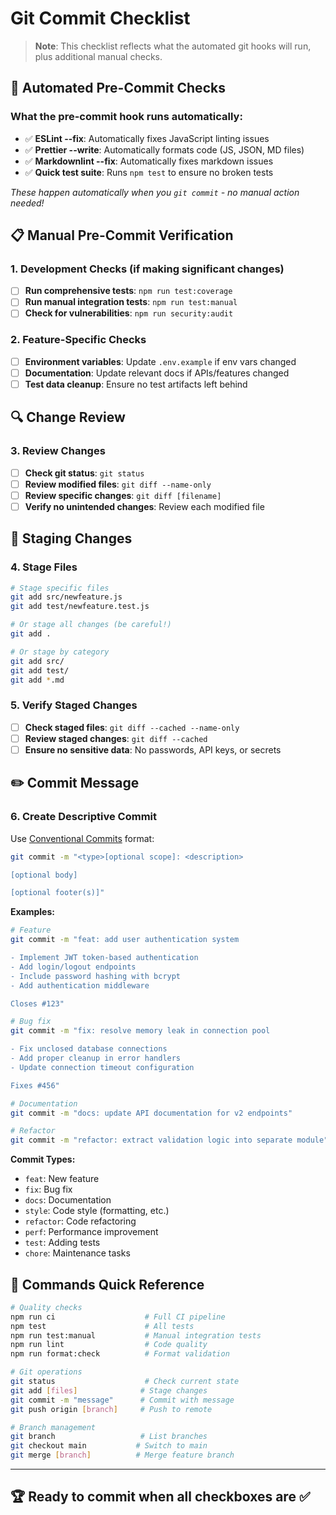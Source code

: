 # Git Commit Checklist

> **Note**: This checklist reflects what the automated git hooks will run, plus additional manual checks.

## 🔄 Automated Pre-Commit Checks

### **What the pre-commit hook runs automatically:**

- ✅ **ESLint --fix**: Automatically fixes JavaScript linting issues
- ✅ **Prettier --write**: Automatically formats code (JS, JSON, MD files)
- ✅ **Markdownlint --fix**: Automatically fixes markdown issues
- ✅ **Quick test suite**: Runs `npm test` to ensure no broken tests

_These happen automatically when you `git commit` - no manual action needed!_

## 📋 Manual Pre-Commit Verification

### 1. **Development Checks** (if making significant changes)

- [ ] **Run comprehensive tests**: `npm run test:coverage`
- [ ] **Run manual integration tests**: `npm run test:manual`
- [ ] **Check for vulnerabilities**: `npm run security:audit`

### 2. **Feature-Specific Checks**

- [ ] **Environment variables**: Update `.env.example` if env vars changed
- [ ] **Documentation**: Update relevant docs if APIs/features changed
- [ ] **Test data cleanup**: Ensure no test artifacts left behind

## 🔍 Change Review

### 3. **Review Changes**

- [ ] **Check git status**: `git status`
- [ ] **Review modified files**: `git diff --name-only`
- [ ] **Review specific changes**: `git diff [filename]`
- [ ] **Verify no unintended changes**: Review each modified file

## 📝 Staging Changes

### 4. **Stage Files**

```bash
# Stage specific files
git add src/newfeature.js
git add test/newfeature.test.js

# Or stage all changes (be careful!)
git add .

# Or stage by category
git add src/
git add test/
git add *.md
```

### 5. **Verify Staged Changes**

- [ ] **Check staged files**: `git diff --cached --name-only`
- [ ] **Review staged changes**: `git diff --cached`
- [ ] **Ensure no sensitive data**: No passwords, API keys, or secrets

## ✏️ Commit Message

### 6. **Create Descriptive Commit**

Use [Conventional Commits](https://conventionalcommits.org/) format:

```bash
git commit -m "<type>[optional scope]: <description>

[optional body]

[optional footer(s)]"
```

**Examples:**

```bash
# Feature
git commit -m "feat: add user authentication system

- Implement JWT token-based authentication
- Add login/logout endpoints
- Include password hashing with bcrypt
- Add authentication middleware

Closes #123"

# Bug fix
git commit -m "fix: resolve memory leak in connection pool

- Fix unclosed database connections
- Add proper cleanup in error handlers
- Update connection timeout configuration

Fixes #456"

# Documentation
git commit -m "docs: update API documentation for v2 endpoints"

# Refactor
git commit -m "refactor: extract validation logic into separate module"
```

**Commit Types:**

- `feat`: New feature
- `fix`: Bug fix
- `docs`: Documentation
- `style`: Code style (formatting, etc.)
- `refactor`: Code refactoring
- `perf`: Performance improvement
- `test`: Adding tests
- `chore`: Maintenance tasks

## 🔧 Commands Quick Reference

```bash
# Quality checks
npm run ci                    # Full CI pipeline
npm test                      # All tests
npm run test:manual           # Manual integration tests
npm run lint                  # Code quality
npm run format:check          # Format validation

# Git operations
git status                    # Check current state
git add [files]              # Stage changes
git commit -m "message"      # Commit with message
git push origin [branch]     # Push to remote

# Branch management
git branch                   # List branches
git checkout main           # Switch to main
git merge [branch]          # Merge feature branch
```

---

## 🏆 Ready to commit when all checkboxes are ✅
